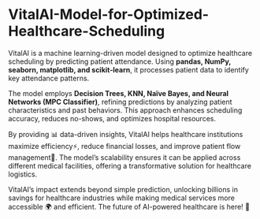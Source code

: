 # VitalAI-Model-for-Optimized-Healthcare-Scheduling
VitalAI is a machine learning-driven model designed to optimize healthcare scheduling by predicting patient attendance. Using **pandas, NumPy, seaborn, matplotlib, and scikit-learn**, it processes patient data to identify key attendance patterns.

The model employs **Decision Trees, KNN, Naïve Bayes, and Neural Networks (MPC Classifier)**, refining predictions by analyzing patient characteristics and past behaviors. This approach enhances scheduling accuracy, reduces no-shows, and optimizes hospital resources.

By providing 📊 data-driven insights, VitalAI helps healthcare institutions maximize efficiency⚡, reduce financial losses, and improve patient flow management🏥. The model’s scalability ensures it can be applied across different medical facilities, offering a transformative solution for healthcare logistics.

VitalAI’s impact extends beyond simple prediction, unlocking billions in savings for healthcare industries while making medical services more accessible 🌍 and efficient. The future of AI-powered healthcare is here! 🚀
